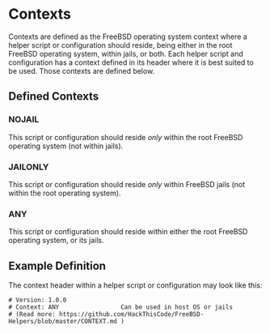 # Contexts

Contexts are defined as the FreeBSD operating system context where a helper script or configuration should reside, being either in the root FreeBSD operating system, within jails, or both. Each helper script and configuration has a context defined in its header where it is best suited to be used. Those contexts are defined below.

## Defined Contexts

### NOJAIL

This script or configuration should reside *only* within the root FreeBSD operating system (not within jails).

### JAILONLY

This script or configuration should reside *only* within FreeBSD jails (not within the root operating system).

### ANY

This script or configuration should reside within either the root FreeBSD operating system, or its jails.

## Example Definition

The context header within a helper script or configuration may look like this:

```
# Version: 1.0.0
# Context: ANY                 Can be used in host OS or jails
# (Read more: https://github.com/HackThisCode/FreeBSD-Helpers/blob/master/CONTEXT.md )
```
